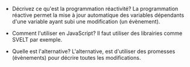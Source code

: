 - Décrivez ce qu'est la programmation réactivité?
  La programmation réactive permet la mise à jour automatique des variables dépendants
  d'une variable ayant subi une modification (un évènement).

- Comment l'utiliser en JavaScript?
  Il faut utiliser des librairies comme SVELT par exemple.
  
- Quelle est l'alternative?
  L'alternative, est d'utiliser des promesses (évènements) pour décrire toutes les modifications.
